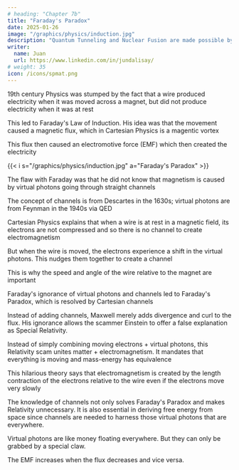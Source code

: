 ```yaml
---
# heading: "Chapter 7b"
title: "Faraday's Paradox"
date: 2025-01-26
image: "/graphics/physics/induction.jpg"
description: "Quantum Tunneling and Nuclear Fusion are made possible by the most3"
writer:
  name: Juan
  url: https://www.linkedin.com/in/jundalisay/
# weight: 35
icon: /icons/spmat.png
---
```




19th century Physics was stumped by the fact that a wire produced electricity when it was moved across a magnet, but did not produce electricity when it was at rest

This led to Faraday's Law of Induction. His idea was that the movement caused a magnetic flux, which in Cartesian Physics is a magentic vortex

This flux then caused an electromotive force (EMF) which then created the electricity


{{< i s="/graphics/physics/induction.jpg" a="Faraday's Paradox" >}}

The flaw with Faraday was that he did not know that magnetism is caused by virtual photons going through straight channels

The concept of channels is from Descartes in the 1630s; virtual photons are from Feynman in the 1940s via QED

Cartesian Physics explains that when a wire is at rest in a magnetic field, its electrons are not compressed and so there is no channel to create electromagnetism

But when the wire is moved, the electrons experience a shift in the virtual photons. This nudges them together to create a channel

This is why the speed and angle of the wire relative to the magnet are important

Faraday's ignorance of virtual photons and channels led to Faraday's Paradox, which is resolved by Cartesian channels

Instead of adding channels, Maxwell merely adds divergence and curl to the flux. His ignorance allows the scammer Einstein to offer a false explanation as Special Relativity.  

Instead of simply combining moving electrons + virtual photons, this Relativity scam unites matter + electromagnetism. It mandates that everything is moving and mass-energy has equivalence

This hilarious theory says that electromagnetism is created by the length contraction of the electrons relative to the wire even if the electrons move very slowly

The knowledge of channels not only solves Faraday's Paradox and makes Relativity unnecessary. It is also essential in deriving free energy from space since channels are needed to harness those virtual photons that are everywhere. 

Virtual photons are like money floating everywhere. But they can only be grabbed by a special claw.


The EMF increases when the flux decreases and vice versa.